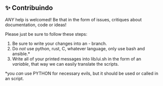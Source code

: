 ## ✨ Contribuindo

_ANY_ help is welcomed!
Be that in the form of issues, critiques about documentation, code or ideas!

Please just be sure to follow these steps:
1. Be sure to write your changes into an <your-name>-<feature> branch.
2. Do _not_ use python, rust, C, whatever language, only use bash and ansible.*
3. Write all of your printed messages into lib/ui.sh in the form of an _variable_, that way we can easily translate the scripts.

*you _can_ use PYTHON for necessary evils, but it should be used or called in an script.